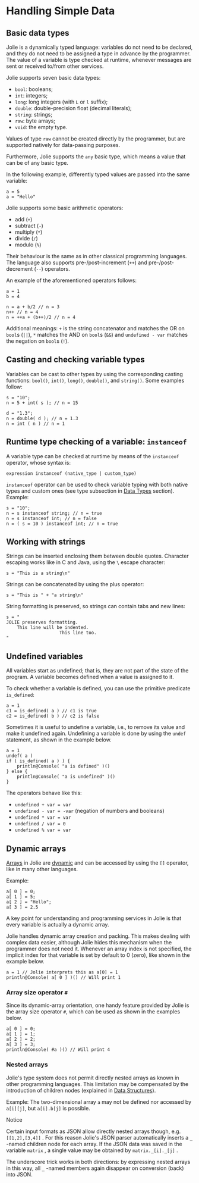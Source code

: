 # Handling Simple Data

## Basic data types

Jolie is a dynamically typed language: variables do not need to be declared, and they do not need to be assigned a type in advance by the programmer. The value of a variable is type checked at runtime, whenever messages are sent or received to/from other services.

Jolie supports seven basic data types:

* `bool`: booleans;
* `int`: integers;
* `long`: long integers \(with `L` or `l` suffix\);
* `double`: double-precision float \(decimal literals\);
* `string`: strings;
* `raw`: byte arrays;
* `void`: the empty type.

Values of type `raw` cannot be created directly by the programmer, but are supported natively for data-passing purposes.

Furthermore, Jolie supports the `any` basic type, which means a value that can be of any basic type.

In the following example, differently typed values are passed into the same variable:

```text
a = 5
a = "Hello"
```

Jolie supports some basic arithmetic operators:

* add \(`+`\)
* subtract \(`-`\)
* multiply \(`*`\)
* divide \(`/`\)
* modulo \(`%`\) 

Their behaviour is the same as in other classical programming languages. The language also supports pre-/post-increment \(`++`\) and pre-/post-decrement \(`--`\) operators.

An example of the aforementioned operators follows:

```text
a = 1
b = 4

n = a + b/2 // n = 3
n++ // n = 4
n = ++a + (b++)/2 // n = 4
```

Additional meanings: `+` is the string concatenator and matches the OR on `bool`s \(`||`\), `*` matches the AND on `bool`s \(`&&`\) and `undefined - var` matches the negation on `bool`s \(`!`\).

## Casting and checking variable types

Variables can be cast to other types by using the corresponding casting functions: `bool()`, `int()`, `long()`, `double()`, and `string()`. Some examples follow:

```text
s = "10";
n = 5 + int( s ); // n = 15

d = "1.3";
n = double( d ); // n = 1.3
n = int ( n ) // n = 1
```
## Runtime type checking of a variable: `instanceof`
A variable type can be checked at runtime by means of the `instanceof` operator, whose syntax is:

```text
expression instanceof (native_type | custom_type)
```

`instanceof` operator can be used to check variable typing with both native types and custom ones \(see type subsection in [Data Types](https://jolielang.gitbook.io/docs/basics/interfaces/data_types) section\). Example:

```text
s = "10";
n = s instanceof string; // n = true
n = s instanceof int; // n = false
n = ( s = 10 ) instanceof int; // n = true
```

## Working with strings

Strings can be inserted enclosing them between double quotes. Character escaping works like in C and Java, using the `\` escape character:

```text
s = "This is a string\n"
```

Strings can be concatenated by using the plus operator:

```text
s = "This is " + "a string\n"
```

String formatting is preserved, so strings can contain tabs and new lines:

```text
s = "
JOLIE preserves formatting.
    This line will be indented.
                    This line too.
"
```

## Undefined variables

All variables start as undefined; that is, they are not part of the state of the program.
A variable becomes defined when a value is assigned to it.

To check whether a variable is defined, you can use the primitive predicate `is_defined`:

```text
a = 1
c1 = is_defined( a ) // c1 is true
c2 = is_defined( b ) // c2 is false
```

Sometimes it is useful to undefine a variable, i.e., to remove its value and make it undefined again. Undefining a variable is done by using the `undef` statement, as shown in the example below.

```text
a = 1
undef( a )
if ( is_defined( a ) ) {
    println@Console( "a is defined" )()
} else {
    println@Console( "a is undefined" )()
}
```

The operators behave like this:

* `undefined + var = var`
* `undefined - var = -var` \(negation of numbers and booleans\)
* `undefined * var = var`
* `undefined / var = 0`
* `undefined % var = var`

## Dynamic arrays

[Arrays](http://en.wikipedia.org/wiki/Array_data_structure) in Jolie are [dynamic](http://en.wikipedia.org/wiki/Dynamic_array) and can be accessed by using the `[]` operator, like in many other languages.

Example:

```text
a[ 0 ] = 0;
a[ 1 ] = 5;
a[ 2 ] = "Hello";
a[ 3 ] = 2.5
```

A key point for understanding and programming services in Jolie is that every variable is actually a dynamic array.

Jolie handles dynamic array creation and packing. This makes dealing with complex data easier, although Jolie hides this mechanism when the programmer does not need it. Whenever an array index is not specified, the implicit index for that variable is set by default to 0 \(zero\), like shown in the example below.

```text
a = 1 // Jolie interprets this as a[0] = 1
println@Console( a[ 0 ] )() // Will print 1
```

### Array size operator `#`

Since its dynamic-array orientation, one handy feature provided by Jolie is the array size operator `#`, which can be used as shown in the examples below.

```text
a[ 0 ] = 0;
a[ 1 ] = 1;
a[ 2 ] = 2;
a[ 3 ] = 3;
println@Console( #a )() // Will print 4
```

### Nested arrays

Jolie\'s type system does not permit directly nested arrays as known in other programming languages. This limitation may be compensated by the introduction of children nodes \(explained in [Data Structures](https://jolielang.gitbook.io/docs/basics/data_structures)\).

Example: The two-dimensional array `a` may not be defined nor accessed by `a[i][j]`, but `a[i].b[j]` is possible.

Notice

Certain input formats as JSON allow directly nested arrays though, e.g. `[[1,2],[3,4]]` . For this reason Jolie\'s JSON parser automatically inserts a `_` -named children node for each array. If the JSON data was saved in the variable `matrix` , a single value may be obtained by `matrix._[i]._[j]` .

The underscore trick works in both directions: by expressing nested arrays in this way, all `_` -named members again disappear on conversion \(back\) into JSON.

